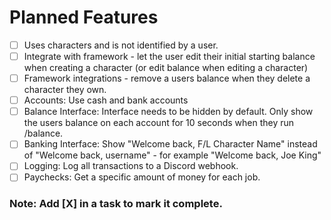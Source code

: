 # Planned Features

- [ ] Uses characters and is not identified by a user.
- [ ] Integrate with framework - let the user edit their initial starting balance when creating a character (or edit balance when editing a character)
- [ ] Framework integrations - remove a users balance when they delete a character they own.
- [ ] Accounts: Use cash and bank accounts
- [ ] Balance Interface: Interface needs to be hidden by default. Only show the users balance on each account for 10 seconds when they run /balance.
- [ ] Banking Interface: Show "Welcome back, F/L Character Name" instead of "Welcome back, username" - for example "Welcome back, Joe King"
- [ ] Logging: Log all transactions to a Discord webhook.
- [ ] Paychecks: Get a specific amount of money for each job.

### Note: Add [X] in a task to mark it complete.
